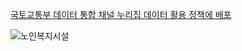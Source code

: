 [국토교통부 데이터 통합 채널 누리집 데이터 활용 정책에 배포](https://data.molit.go.kr/dataservice/data-usecase/3004?page=1&searchText=&viewType=view)

![노인복지시설](https://user-images.githubusercontent.com/49083528/139646038-ba44802a-c4c3-4121-9932-332ab5f48b75.png)
